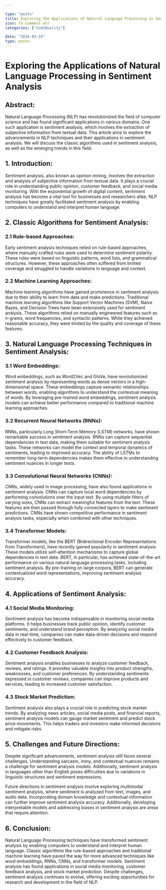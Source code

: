 ```yaml
---

type: "posts"
title: Exploring the Applications of Natural Language Processing in Sentiment Analysis
icon: fa-comment-alt
categories: ["CodeQuality"]

date: "2016-03-14"
type: posts
---
```





# Exploring the Applications of Natural Language Processing in Sentiment Analysis

## Abstract:
Natural Language Processing (NLP) has revolutionized the field of computer science and has found significant applications in various domains. One such application is sentiment analysis, which involves the extraction of subjective information from textual data. This article aims to explore the advancements in NLP techniques and their applications in sentiment analysis. We will discuss the classic algorithms used in sentiment analysis, as well as the emerging trends in this field.

## 1. Introduction:
Sentiment analysis, also known as opinion mining, involves the extraction and analysis of subjective information from textual data. It plays a crucial role in understanding public opinion, customer feedback, and social media monitoring. With the exponential growth of digital content, sentiment analysis has become a vital tool for businesses and researchers alike. NLP techniques have greatly facilitated sentiment analysis by enabling computers to understand and interpret human language.

## 2. Classic Algorithms for Sentiment Analysis:
### 2.1 Rule-based Approaches:
Early sentiment analysis techniques relied on rule-based approaches, where manually crafted rules were used to determine sentiment polarity. These rules were based on linguistic patterns, word lists, and grammatical structures. However, these approaches often suffered from limited coverage and struggled to handle variations in language and context.

### 2.2 Machine Learning Approaches:
Machine learning algorithms have gained prominence in sentiment analysis due to their ability to learn from data and make predictions. Traditional machine learning algorithms like Support Vector Machines (SVM), Naive Bayes, and Decision Trees have been extensively used for sentiment analysis. These algorithms relied on manually engineered features such as n-grams, word frequencies, and syntactic patterns. While they achieved reasonable accuracy, they were limited by the quality and coverage of these features.

## 3. Natural Language Processing Techniques in Sentiment Analysis:
### 3.1 Word Embeddings:
Word embeddings, such as Word2Vec and GloVe, have revolutionized sentiment analysis by representing words as dense vectors in a high-dimensional space. These embeddings capture semantic relationships between words, enabling algorithms to understand the contextual meaning of words. By leveraging pre-trained word embeddings, sentiment analysis models can achieve better performance compared to traditional machine learning approaches.

### 3.2 Recurrent Neural Networks (RNNs):
RNNs, particularly Long Short-Term Memory (LSTM) networks, have shown remarkable success in sentiment analysis. RNNs can capture sequential dependencies in text data, making them suitable for sentiment analysis tasks. These networks can model the context and temporal dynamics of sentiments, leading to improved accuracy. The ability of LSTMs to remember long-term dependencies makes them effective in understanding sentiment nuances in longer texts.

### 3.3 Convolutional Neural Networks (CNNs):
CNNs, widely used in image processing, have also found applications in sentiment analysis. CNNs can capture local word dependencies by performing convolutions over the input text. By using multiple filters of varying sizes, CNNs can extract meaningful features from the text. These features are then passed through fully connected layers to make sentiment predictions. CNNs have shown competitive performance in sentiment analysis tasks, especially when combined with other techniques.

### 3.4 Transformer Models:
Transformer models, like the BERT (Bidirectional Encoder Representations from Transformers), have recently gained popularity in sentiment analysis. These models utilize self-attention mechanisms to capture global dependencies in text data. BERT, in particular, has achieved state-of-the-art performance on various natural language processing tasks, including sentiment analysis. By pre-training on large corpora, BERT can generate contextualized word representations, improving sentiment analysis accuracy.

## 4. Applications of Sentiment Analysis:
### 4.1 Social Media Monitoring:
Sentiment analysis has become indispensable in monitoring social media platforms. It helps businesses track public opinion, identify customer sentiments, and understand brand perception. By analyzing social media data in real-time, companies can make data-driven decisions and respond effectively to customer feedback.

### 4.2 Customer Feedback Analysis:
Sentiment analysis enables businesses to analyze customer feedback, reviews, and ratings. It provides valuable insights into product strengths, weaknesses, and customer preferences. By understanding sentiments expressed in customer reviews, companies can improve products and services, leading to increased customer satisfaction.

### 4.3 Stock Market Prediction:
Sentiment analysis also plays a crucial role in predicting stock market trends. By analyzing news articles, social media posts, and financial reports, sentiment analysis models can gauge market sentiment and predict stock price movements. This helps traders and investors make informed decisions and mitigate risks.

## 5. Challenges and Future Directions:
Despite significant advancements, sentiment analysis still faces several challenges. Understanding sarcasm, irony, and contextual nuances remains a challenge for sentiment analysis models. Additionally, sentiment analysis in languages other than English poses difficulties due to variations in linguistic structures and sentiment expressions.

Future directions in sentiment analysis involve exploring multimodal sentiment analysis, where sentiment is analyzed from text, images, and audio data. Incorporating domain knowledge and contextual information can further improve sentiment analysis accuracy. Additionally, developing interpretable models and addressing biases in sentiment analysis are areas that require attention.

## 6. Conclusion:
Natural Language Processing techniques have transformed sentiment analysis by enabling computers to understand and interpret human language. Classic algorithms like rule-based approaches and traditional machine learning have paved the way for more advanced techniques like word embeddings, RNNs, CNNs, and transformer models. Sentiment analysis has found applications in social media monitoring, customer feedback analysis, and stock market prediction. Despite challenges, sentiment analysis continues to evolve, offering exciting opportunities for research and development in the field of NLP.